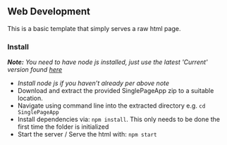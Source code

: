 ## Web Development

This is a basic template that simply serves a raw html page.

### Install

_**Note:** You need to have node js installed, just use the latest 'Current' version found [here](https://nodejs.org/en/)_

- _Install node js if you haven’t already per above note_
- Download and extract the provided SinglePageApp zip to a suitable location.
- Navigate using command line into the extracted directory e.g. `cd SinglePageApp`
- Install dependencies via: `npm install`. This only needs to be done the first time the folder is initialized
- Start the server / Serve the html with: `npm start`

